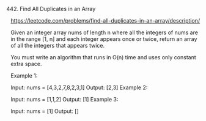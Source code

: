442. Find All Duplicates in an Array


https://leetcode.com/problems/find-all-duplicates-in-an-array/description/


Given an integer array nums of length n where all the integers of nums are in the range [1, n] and each integer appears once or twice, return an array of all the integers that appears twice.

You must write an algorithm that runs in O(n) time and uses only constant extra space.

 

Example 1:

Input: nums = [4,3,2,7,8,2,3,1]
Output: [2,3]
Example 2:

Input: nums = [1,1,2]
Output: [1]
Example 3:

Input: nums = [1]
Output: []
